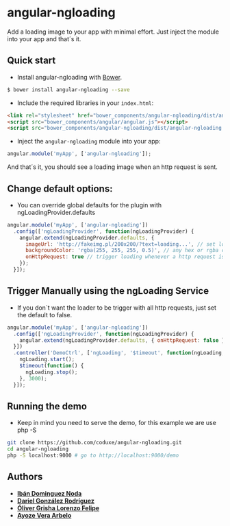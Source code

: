 # angular-ngloading

Add a loading image to your app with minimal effort. Just inject the module into your app and that´s it.

## Quick start

+ Install angular-ngloading with [Bower](https://github.com/bower/bower).

>
```bash
$ bower install angular-ngloading --save
```

+ Include the required libraries in your `index.html`:

>
``` html
<link rel="stylesheet" href="bower_components/angular-ngloading/dist/angular-ngloading.min.css" >
<script src="bower_components/angular/angular.js"></script>
<script src="bower_components/angular-ngloading/dist/angular-ngloading.min.js"></script>
```

+ Inject the `angular-ngloading` module into your app:

>
``` js
angular.module('myApp', ['angular-ngloading']);
```

And that´s it, you should see a loading image when an http request is sent.

## Change default options:
+ You can override global defaults for the plugin with ngLoadingProvider.defaults

>
``` js
angular.module('myApp', ['angular-ngloading'])
  .config(['ngLoadingProvider', function(ngLoadingProvider) {
    angular.extend(ngLoadingProvider.defaults, {
      imageUrl: 'http://fakeimg.pl/200x200/?text=loading...', // set loading img
      backgroundColor: 'rgba(255, 255, 255, 0.5)', // any hex or rgba css value
      onHttpRequest: true // trigger loading whenever a http request is sent if set to true
    });
  }]);
```

## Trigger Manually using the ngLoading Service
+ If you don´t want the loader to be trigger with all http requests, just set the default to false.

>
``` js
angular.module('myApp', ['angular-ngloading'])
  .config(['ngLoadingProvider', function(ngLoadingProvider) {
    angular.extend(ngLoadingProvider.defaults, { onHttpRequest: false });
  }])
  .controller('DemoCtrl', ['ngLoading', '$timeout', function(ngLoading, $timeout) {
    ngLoading.start();
    $timeout(function() {
      ngLoading.stop();
    }, 3000);
  }]);
```

## Running the demo

+ Keep in mind you need to serve the demo, for this example we are use php -S

>
``` sh
git clone https://github.com/coduxe/angular-ngloading.git
cd angular-ngloading
php -S localhost:9000 # go to http://localhost:9000/demo
```

## Authors

- [**Ibán Dominguez Noda**](https://github.com/ibandominguez)
- [**Dariel González Rodríguez**](https://github.com/DarielGonzalez)
- [**Óliver Grisha Lorenzo Felipe**](https://github.com/oliverGrisha)
- [**Ayoze Vera Arbelo**](https://github.com/AyozeVera)
